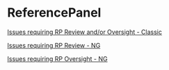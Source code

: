 # ReferencePanel

[Issues requiring RP Review and/or Oversight - Classic](https://github.com/APSIMInitiative/APSIMClassic/issues?q=is%3Aissue+is%3Aopen+label%3A%22RP+Follow+up%22)

[Issues requiring RP Review - NG](https://github.com/APSIMInitiative/ApsimX/labels/RP%20Follow-up)

[Issues requiring RP Oversight - NG](https://github.com/APSIMInitiative/ApsimX/labels/RP-FYI)
